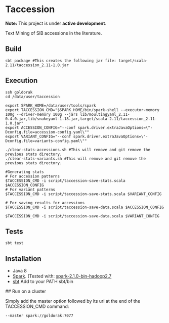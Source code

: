 # Taccession 

**Note:** This project is under **active development**.

Text Mining of SIB accessions in the literature. 
## Build
```
sbt package #This creates the following jar file: target/scala-2.11/taccession_2.11-1.0.jar
```

## Execution

```shell
ssh goldorak
cd /data/user/taccession

export SPARK_HOME=/data/user/tools/spark
export TACCESSION_CMD="$SPARK_HOME/bin/spark-shell --executor-memory 100g --driver-memory 100g --jars lib/moultingyaml_2.11-0.4.0.jar,lib/snakeyaml-1.18.jar,target/scala-2.11/taccession_2.11-1.0.jar"
export ACCESSION_CONFIG="--conf spark.driver.extraJavaOptions=\"-Dconfig.file=accession-config.yaml\""
export VARIANT_CONFIG="--conf spark.driver.extraJavaOptions=\"-Dconfig.file=variants-config.yaml\""

./clear-stats-accessions.sh #This will remove and git remove the previous stats directory.
./clear-stats-variants.sh #This will remove and git remove the previous stats directory.

#Generating stats
# For accession patterns
$TACCESSION_CMD -i script/taccession-save-stats.scala $ACCESSION_CONFIG
# For variant patterns
$TACCESSION_CMD -i script/taccession-save-stats.scala $VARIANT_CONFIG
 
# For saving results for accessions
$TACCESSION_CMD -i script/taccession-save-data.scala $ACCESSION_CONFIG

$TACCESSION_CMD -i script/taccession-save-data.scala $VARIANT_CONFIG
```


## Tests
```
sbt test
```

## Installation

* Java 8
* [Spark](http://spark.apache.org/downloads.html). (Tested with: [spark-2.1.0-bin-hadoop2.7](http://d3kbcqa49mib13.cloudfront.net/spark-2.1.0-bin-hadoop2.7.tgz)
* [sbt](http://www.scala-sbt.org/) Add to your PATH sbt/bin


## Run on a cluster

Simply add the master option followed by its url at the end of the TACCESSION_CMD command: 
```
--master spark://goldorak:7077 
```

